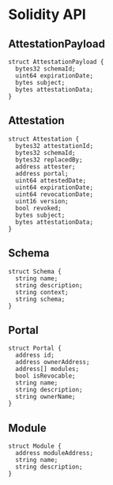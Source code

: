 # Solidity API

## AttestationPayload

```solidity
struct AttestationPayload {
  bytes32 schemaId;
  uint64 expirationDate;
  bytes subject;
  bytes attestationData;
}
```

## Attestation

```solidity
struct Attestation {
  bytes32 attestationId;
  bytes32 schemaId;
  bytes32 replacedBy;
  address attester;
  address portal;
  uint64 attestedDate;
  uint64 expirationDate;
  uint64 revocationDate;
  uint16 version;
  bool revoked;
  bytes subject;
  bytes attestationData;
}
```

## Schema

```solidity
struct Schema {
  string name;
  string description;
  string context;
  string schema;
}
```

## Portal

```solidity
struct Portal {
  address id;
  address ownerAddress;
  address[] modules;
  bool isRevocable;
  string name;
  string description;
  string ownerName;
}
```

## Module

```solidity
struct Module {
  address moduleAddress;
  string name;
  string description;
}
```

